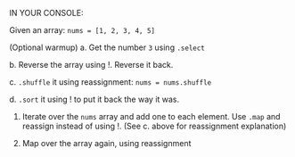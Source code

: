 IN YOUR CONSOLE:

Given an array: `nums = [1, 2, 3, 4, 5]`

(Optional warmup)
a. Get the number `3` using `.select`

b. Reverse the array using !. Reverse it back.

c. `.shuffle` it using reassignment: `nums = nums.shuffle`
 
d. `.sort` it using ! to put it back the way it was.


1. Iterate over the `nums` array and add one to each element. Use `.map` and reassign instead of using !. (See
   c. above for reassignment explanation)
    
2. Map over the array again, using reassignment
